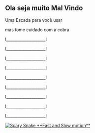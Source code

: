 ## Ola seja muito Mal Vindo

Uma Escada para você usar

mas tome cuidado com a cobra

l____________________l

l____________________l

l____________________l

l____________________l

l____________________l

l____________________l

l____________________l

l____________________l

l____________________l

<a href="/gif/scary-snake-fast-and-slow-motion-NC8Nd1" title="Scary Snake **Fast and Slow motion**"><img src="https://i.makeagif.com/media/2-21-2016/NC8Nd1.gif" alt="Scary Snake **Fast and Slow motion**">
